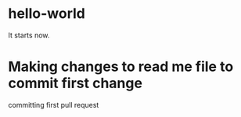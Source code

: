 # hello-world
It starts now.
# Making changes to read me file to commit first change
committing first pull request

